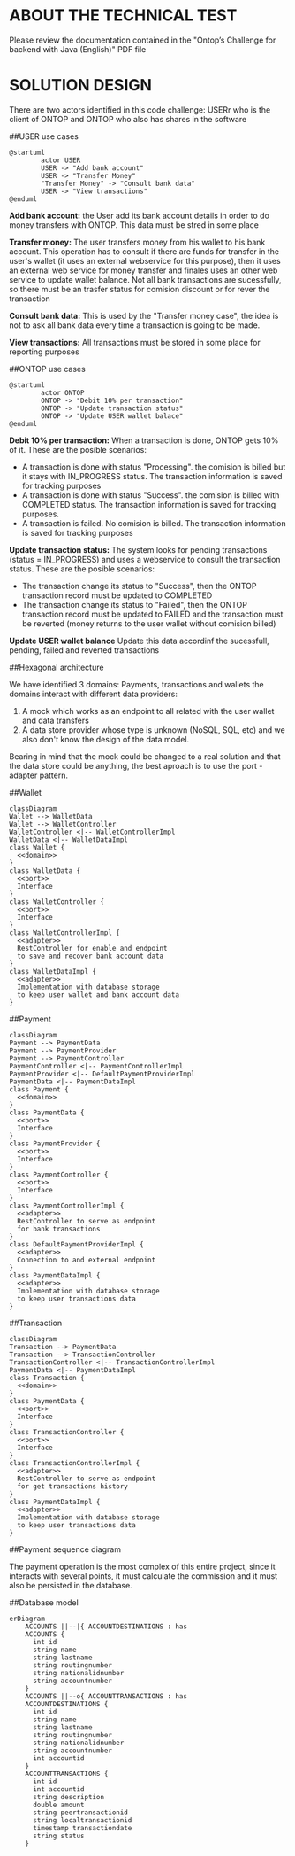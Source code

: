 # ABOUT THE TECHNICAL TEST

Please review the documentation contained in the "Ontop’s Challenge for backend with Java (English)" PDF file

# SOLUTION DESIGN

There are two actors identified in this code challenge: USERr who is the client of ONTOP and ONTOP who also has shares in the software  

##USER use cases
```plantuml
@startuml
        actor USER
        USER -> "Add bank account"
        USER -> "Transfer Money"
        "Transfer Money" -> "Consult bank data"
        USER -> "View transactions"
@enduml
```
**Add bank account:** the User add its bank account details in order to do money transfers with ONTOP. This data must be stred in some place

**Transfer money:** The user transfers money from his wallet to his bank account. This operation has to consult if there are funds for transfer in the user's wallet (it uses an external webservice for this purpose), then it uses an external web service for money transfer and finales uses an other web service to update wallet balance. Not all bank transactions are sucessfully, so there must be an trasfer status for comision discount or for rever the transaction  

**Consult bank data:** This is used by the "Transfer money case", the idea is not to ask all bank data every time a transaction is going to be made. 

**View transactions:** All transactions must be stored in some place for reporting purposes

##ONTOP use cases
```plantuml
@startuml
        actor ONTOP
        ONTOP -> "Debit 10% per transaction"
        ONTOP -> "Update transaction status"
        ONTOP -> "Update USER wallet balace"
@enduml
```
**Debit 10% per transaction:** When a transaction is done, ONTOP gets 10% of it. These are the posible scenarios:
* A transaction is done with status "Processing". the comision is billed but it stays with IN_PROGRESS status. The transaction information is saved for tracking purposes  
* A transaction is done with status "Success". the comision is billed with COMPLETED status. The transaction information is saved for tracking purposes.
* A transaction is failed. No comision is billed. The transaction information is saved for tracking purposes

**Update transaction status:** The system looks for pending transactions (status = IN_PROGRESS) and uses a webservice to consult the transaction status. These are the posible scenarios:
* The transaction change its status to "Success", then the ONTOP transaction record must be updated to COMPLETED
* The transaction change its status to "Failed", then the ONTOP transaction record must be updated to FAILED and the transaction must be reverted (money returns to the user wallet without comision billed)

**Update USER wallet balance** Update this data accordinf the sucessfull, pending, failed and reverted transactions

##Hexagonal architecture

We have identified 3 domains: Payments, transactions and wallets
the domains interact with different data providers:
1. A mock which works as an endpoint to all related with the user wallet and data transfers
2. A data store provider whose type is unknown (NoSQL, SQL, etc) and we also don't know the design of the data model.

Bearing in mind that the mock could be changed to a real solution and that the data store could be anything, the best aproach is to use the port - adapter pattern.

##Wallet 

```mermaid
classDiagram
Wallet --> WalletData
Wallet --> WalletController
WalletController <|-- WalletControllerImpl
WalletData <|-- WalletDataImpl
class Wallet {
  <<domain>>
}
class WalletData {
  <<port>>
  Interface
}  
class WalletController {
  <<port>>
  Interface
}
class WalletControllerImpl {
  <<adapter>>
  RestController for enable and endpoint
  to save and recover bank account data  
}
class WalletDataImpl {
  <<adapter>>
  Implementation with database storage
  to keep user wallet and bank account data
}
```

##Payment 

```mermaid
classDiagram
Payment --> PaymentData
Payment --> PaymentProvider
Payment --> PaymentController
PaymentController <|-- PaymentControllerImpl
PaymentProvider <|-- DefaultPaymentProviderImpl
PaymentData <|-- PaymentDataImpl
class Payment {
  <<domain>>
}
class PaymentData {
  <<port>>
  Interface
}  
class PaymentProvider {
  <<port>>
  Interface
}
class PaymentController {
  <<port>>
  Interface
}
class PaymentControllerImpl {
  <<adapter>>
  RestController to serve as endpoint
  for bank transactions
}
class DefaultPaymentProviderImpl {
  <<adapter>>
  Connection to and external endpoint
}
class PaymentDataImpl {
  <<adapter>>
  Implementation with database storage
  to keep user transactions data
}
```
##Transaction 

```mermaid
classDiagram
Transaction --> PaymentData
Transaction --> TransactionController
TransactionController <|-- TransactionControllerImpl
PaymentData <|-- PaymentDataImpl
class Transaction {
  <<domain>>
}
class PaymentData {
  <<port>>
  Interface
}  
class TransactionController {
  <<port>>
  Interface
}
class TransactionControllerImpl {
  <<adapter>>
  RestController to serve as endpoint
  for get transactions history
}
class PaymentDataImpl {
  <<adapter>>
  Implementation with database storage
  to keep user transactions data
}
```

##Payment sequence diagram

The payment operation is the most complex of this entire project, since it interacts with several points, it must calculate the commission and it must also be persisted in the database.

##Database model

```mermaid
erDiagram
    ACCOUNTS ||--|{ ACCOUNTDESTINATIONS : has
    ACCOUNTS {
      int id
      string name
      string lastname
      string routingnumber
      string nationalidnumber
      string accountnumber
    }
    ACCOUNTS ||--o{ ACCOUNTTRANSACTIONS : has
    ACCOUNTDESTINATIONS {
      int id
      string name
      string lastname
      string routingnumber
      string nationalidnumber
      string accountnumber
      int accountid
    }
    ACCOUNTTRANSACTIONS {
      int id
      int accountid
      string description
      double amount
      string peertransactionid
      string localtransactionid      
      timestamp transactiondate
      string status
    }
```